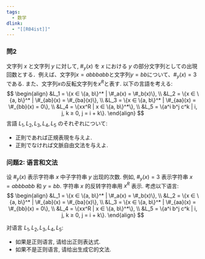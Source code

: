 ```yaml
---
tags:
  - 数学
dlink:
  - "[[R04ist]]"
---
```

### 問2 
文字列 $x$ と文字列 $y$ に対して, $\#_y(x)$ を $x$ における $y$ の部分文字列としての出現回数とする．例えば、文字列$x=abbbabb$と文字列$y=bb$について、$\#_y(x)=3$である. また、文字列$x$の反転文字列を$x^R$と表す. 以下の言語を考える: 
$$
\begin{align}
&L_1 = \{x ∈ \{a, b\}^* | \#_a(x) = \#_b(x)\}, \\
&L_2 = \{x ∈ \{a, b\}^* | \#_{ab}(x) = \#_{ba}(x)\}, \\
&L_3 = \{x ∈ \{a, b\}^* | \#_{aa}(x) = \#_{bb}(x) = 0\}, \\
&L_4 = \{xx^R | x ∈ \{a, b\}^*\}, \\
&L_5 = \{a^i b^j c^k | i, j, k ≥ 0, j = i + k\}.
\end{align}
$$
言語 $L_1, L_2, L_3, L_4, L_5$ のそれぞれについて: 
- 正則であれば正規表現を与えよ. 
- 正則でなければ文脈自由文法を与えよ. 

### 问题2: 语言和文法
设 $\#_y(x)$ 表示字符串 $x$ 中子字符串 $y$ 出现的次数. 例如, $\#_y(x)=3$ 表示字符串 $x=abbbabb$ 和 $y=bb$.  字符串 $x$ 的反转字符串用 $x^R$ 表示. 考虑以下语言: 
$$
\begin{align}
&L_1 = \{x ∈ \{a, b\}^* | \#_a(x) = \#_b(x)\}, \\
&L_2 = \{x ∈ \{a, b\}^* | \#_{ab}(x) = \#_{ba}(x)\}, \\
&L_3 = \{x ∈ \{a, b\}^* | \#_{aa}(x) = \#_{bb}(x) = 0\}, \\
&L_4 = \{xx^R | x ∈ \{a, b\}^*\}, \\
&L_5 = \{a^i b^j c^k | i, j, k ≥ 0, j = i + k\}.
\end{align}
$$

对语言 $L_1, L_2, L_3, L_4, L_5$: 
- 如果是正则语言, 请给出正则表达式. 
- 如果不是正则语言, 请给出生成它的文法.